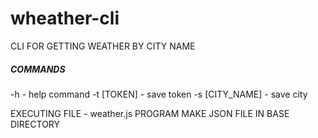 # wheather-cli
CLI FOR GETTING WEATHER BY CITY NAME

##### COMMANDS #####
-h - help command
-t [TOKEN] - save token
-s [CITY_NAME] - save city

EXECUTING FILE - weather.js
PROGRAM MAKE JSON FILE IN BASE DIRECTORY
